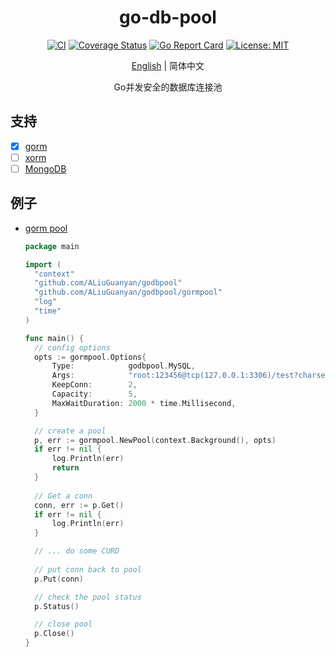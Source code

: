 <div align="center">
<h1>go-db-pool</h1>
</div>
<div align="center">

[![CI][CI-image]][CI-url]
[![Coverage Status][codecov-image]][codecov-url]
[![Go Report Card](https://goreportcard.com/badge/github.com/ALiuGuanyan/godbpool)](https://goreportcard.com/report/github.com/ALiuGuanyan/godbpool)
[![License: MIT][license-image]][license-url]

[English](README.md) | 简体中文

Go并发安全的数据库连接池

</div>

## 支持
- [x] [gorm](https://gorm.io)
- [ ] [xorm](https://xorm.io)
- [ ] [MongoDB](https://github.com/mongodb/mongo-go-driver)

## 例子
- [gorm pool](https://github.com/ALiuGuanyan/go-db-pool/blob/master/examples/gorm/main.go)
  ```go
  package main
  
  import (
  	"context"  
  	"github.com/ALiuGuanyan/godbpool"
  	"github.com/ALiuGuanyan/godbpool/gormpool"
  	"log"  
  	"time"
  )
  
  func main() {
  	// config options
  	opts := gormpool.Options{
  		Type:            godbpool.MySQL,
  		Args:            "root:123456@tcp(127.0.0.1:3306)/test?charset=utf8&parseTime=True",
  		KeepConn:        2,
  		Capacity:        5,
  		MaxWaitDuration: 2000 * time.Millisecond,
  	}
  
  	// create a pool  
  	p, err := gormpool.NewPool(context.Background(), opts)
  	if err != nil {
  		log.Println(err)
  		return
  	}
    
    // Get a conn
    conn, err := p.Get()
    if err != nil {
        log.Println(err)
    }
  
    // ... do some CURD
    
    // put conn back to pool 
    p.Put(conn)
  
    // check the pool status
    p.Status()
  
    // close pool
    p.Close()
  }
  ```


[CI-url]: https://github.com/ALiuGuanyan/go-db-pool/actions?query=workflow%3ACI
[CI-image]: https://github.com/ALiuGuanyan/go-db-pool/workflows/CI/badge.svg?branch=master
[CI-url]: https://github.com/ALiuGuanyan/go-db-pool/actions?query=workflow%3ACI
[CI-image]: https://github.com/ALiuGuanyan/go-db-pool/workflows/CI/badge.svg?branch=master
[codecov-image]: https://codecov.io/gh/ALiuGuanyan/go-db-pool/branch/master/graph/badge.svg
[codecov-url]: https://codecov.io/gh/ALiuGuanyan/go-db-pool
[go-report-image]: https://goreportcard.com/badge/github.com/ALiuGuanyan/godbpool
[go-report-url]: https://goreportcard.com/report/github.com/ALiuGuanyan/godbpool
[license-image]: https://img.shields.io/badge/License-MIT-blue.svg
[license-url]: https://opensource.org/licenses/MIT